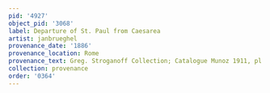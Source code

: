 ```yaml
---
pid: '4927'
object_pid: '3068'
label: Departure of St. Paul from Caesarea
artist: janbrueghel
provenance_date: '1886'
provenance_location: Rome
provenance_text: Greg. Stroganoff Collection; Catalogue Munoz 1911, pl. 49
collection: provenance
order: '0364'
---
```

